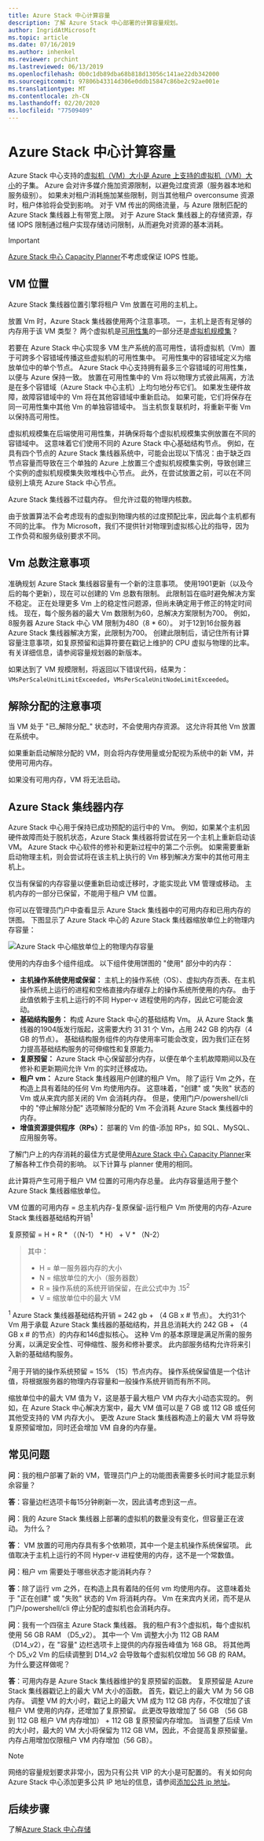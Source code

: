 ```yaml
---
title: Azure Stack 中心计算容量
description: 了解 Azure Stack 中心部署的计算容量规划。
author: IngridAtMicrosoft
ms.topic: article
ms.date: 07/16/2019
ms.author: inhenkel
ms.reviewer: prchint
ms.lastreviewed: 06/13/2019
ms.openlocfilehash: 0b0c1db89dba68b818d13056c141ae22db342000
ms.sourcegitcommit: 97806b43314d306e0ddb15847c86be2c92ae001e
ms.translationtype: MT
ms.contentlocale: zh-CN
ms.lasthandoff: 02/20/2020
ms.locfileid: "77509409"
---
```

# <a name="azure-stack-hub-compute-capacity"></a>Azure Stack 中心计算容量

Azure Stack 中心支持的[虚拟机（VM）大小是 Azure 上支持的虚拟机（VM）大小](https://docs.microsoft.com/azure-stack/user/azure-stack-vm-sizes)的子集。 Azure 会对许多媒介施加资源限制，以避免过度资源（服务器本地和服务级别）。 如果未对租户消耗施加某些限制，则当其他租户 overconsume 资源时，租户体验将会受到影响。 对于 VM 传出的网络流量，与 Azure 限制匹配的 Azure Stack 集线器上有带宽上限。 对于 Azure Stack 集线器上的存储资源，存储 IOPS 限制通过租户实现存储访问限制，从而避免对资源的基本消耗。

>[!IMPORTANT]
>[Azure Stack 中心 Capacity Planner](https://aka.ms/azstackcapacityplanner)不考虑或保证 IOPS 性能。

## <a name="vm-placement"></a>VM 位置

Azure Stack 集线器位置引擎将租户 Vm 放置在可用的主机上。

放置 Vm 时，Azure Stack 集线器使用两个注意事项。 一，主机上是否有足够的内存用于该 VM 类型？ 两个虚拟机是[可用性集](https://docs.microsoft.com/azure/virtual-machines/windows/manage-availability)的一部分还是[虚拟机规模集](https://docs.microsoft.com/azure/virtual-machine-scale-sets/overview)？

若要在 Azure Stack 中心实现多 VM 生产系统的高可用性，请将虚拟机（Vm）置于可跨多个容错域传播这些虚拟机的可用性集中。 可用性集中的容错域定义为缩放单位中的单个节点。 Azure Stack 中心支持拥有最多三个容错域的可用性集，以便与 Azure 保持一致。 放置在可用性集中的 Vm 将以物理方式彼此隔离，方法是在多个容错域（Azure Stack 中心主机）上均匀地分布它们。 如果发生硬件故障，故障容错域中的 Vm 将在其他容错域中重新启动。 如果可能，它们将保存在同一可用性集中其他 Vm 的单独容错域中。 当主机恢复联机时，将重新平衡 Vm 以保持高可用性。  

虚拟机规模集在后端使用可用性集，并确保将每个虚拟机规模集实例放置在不同的容错域中。 这意味着它们使用不同的 Azure Stack 中心基础结构节点。 例如，在具有四个节点的 Azure Stack 集线器系统中，可能会出现以下情况：由于缺乏四节点容量而导致在三个单独的 Azure 上放置三个虚拟机规模集实例，导致创建三个实例的虚拟机规模集失败堆栈中心节点。 此外，在尝试放置之前，可以在不同级别上填充 Azure Stack 中心节点。

Azure Stack 集线器不过载内存。 但允许过载的物理内核数。

由于放置算法不会考虑现有的虚拟到物理内核的过度预配比率，因此每个主机都有不同的比率。 作为 Microsoft，我们不提供针对物理到虚拟核心比的指导，因为工作负荷和服务级别要求不同。

## <a name="consideration-for-total-number-of-vms"></a>Vm 总数注意事项

准确规划 Azure Stack 集线器容量有一个新的注意事项。 使用1901更新（以及今后的每个更新），现在可以创建的 Vm 总数有限制。 此限制旨在临时避免解决方案不稳定。 正在处理更多 Vm 上的稳定性问题源，但尚未确定用于修正的特定时间线。 现在，每个服务器的最大 Vm 数限制为60，总解决方案限制为700。 例如，8服务器 Azure Stack 中心 VM 限制为480（8 * 60）。 对于12到16台服务器 Azure Stack 集线器解决方案，此限制为700。 创建此限制后，请记住所有计算容量注意事项，如复原预留和运算符要在戳记上维护的 CPU 虚拟与物理的比率。 有关详细信息，请参阅容量规划器的新版本。

如果达到了 VM 规模限制，将返回以下错误代码，结果为： `VMsPerScaleUnitLimitExceeded`，`VMsPerScaleUnitNodeLimitExceeded`。

## <a name="considerations-for-deallocation"></a>解除分配的注意事项

当 VM 处于 "已_解除分配_" 状态时，不会使用内存资源。 这允许将其他 Vm 放置在系统中。

如果重新启动解除分配的 VM，则会将内存使用量或分配视为系统中的新 VM，并使用可用内存。

如果没有可用内存，VM 将无法启动。

## <a name="azure-stack-hub-memory"></a>Azure Stack 集线器内存

Azure Stack 中心用于保持已成功预配的运行中的 Vm。 例如，如果某个主机因硬件故障而处于脱机状态，Azure Stack 集线器将尝试在另一个主机上重新启动该 VM。 Azure Stack 中心软件的修补和更新过程中的第二个示例。 如果需要重新启动物理主机，则会尝试将在该主机上执行的 Vm 移到解决方案中的其他可用主机上。

仅当有保留的内存容量以便重新启动或迁移时，才能实现此 VM 管理或移动。 主机内存的一部分已保留，不能用于租户 VM 位置。

你可以在管理员门户中查看显示 Azure Stack 集线器中的可用内存和已用内存的饼图。 下图显示了 Azure Stack 中心的 Azure Stack 集线器缩放单位上的物理内存容量：

![Azure Stack 中心缩放单位上的物理内存容量](media/azure-stack-capacity-planning/physical-memory-capacity.png)

使用的内存由多个组件组成。 以下组件使用饼图的 "使用" 部分中的内存：  

- **主机操作系统使用或保留：** 主机上的操作系统（OS）、虚拟内存页表、在主机操作系统上运行的进程和空格直接内存缓存上的操作系统所使用的内存。 由于此值依赖于主机上运行的不同 Hyper-v 进程使用的内存，因此它可能会波动。
- **基础结构服务：** 构成 Azure Stack 中心的基础结构 Vm。 从 Azure Stack 集线器的1904版发行版起，这需要大约 31 31 个 Vm，占用 242 GB 的内存（4 GB 的节点）。 基础结构服务组件的内存使用率可能会改变，因为我们正在努力提高基础结构服务的可伸缩性和复原能力。
- **复原预留：** Azure Stack 中心保留部分内存，以便在单个主机故障期间以及在修补和更新期间允许 Vm 的实时迁移成功。
- **租户 vm：** Azure Stack 集线器用户创建的租户 Vm。 除了运行 Vm 之外，在构造上具有着陆的任何 Vm 均使用内存。 这意味着，"创建" 或 "失败" 状态的 Vm 或从来宾内部关闭的 Vm 会消耗内存。 但是，使用门户/powershell/cli 中的 "停止解除分配" 选项解除分配的 Vm 不会消耗 Azure Stack 集线器中的内存。
- **增值资源提供程序（RPs）：** 部署的 Vm 的值-添加 RPs，如 SQL、MySQL、应用服务等。

了解门户上的内存消耗的最佳方式是使用[Azure Stack 中心 Capacity Planner](https://aka.ms/azstackcapacityplanner)来了解各种工作负荷的影响。 以下计算与 planner 使用的相同。

此计算将产生可用于租户 VM 位置的可用内存总量。 此内存容量适用于整个 Azure Stack 集线器缩放单位。

VM 位置的可用内存 = 总主机内存-复原保留-运行租户 Vm 所使用的内存-Azure Stack 集线器基础结构开销<sup>1</sup>

复原预留 = H + R * （（N-1） * H） + V * （N-2）

> 其中：
> - H = 单一服务器内存的大小
> - N = 缩放单位的大小（服务器数）
> - R = 操作系统的系统开销保留，在此公式中为 .15<sup>2</sup>
> - V = 缩放单位中的最大 VM

<sup>1</sup> Azure Stack 集线器基础结构开销 = 242 gb + （4 GB x # 节点）。 大约31个 Vm 用于承载 Azure Stack 集线器的基础结构，并且总消耗大约 242 GB + （4 GB x # 的节点）的内存和146虚拟核心。 这种 Vm 的基本原理是满足所需的服务分离，以满足安全性、可伸缩性、服务和修补要求。 此内部服务结构允许将来引入新的基础结构服务。

<sup>2</sup>用于开销的操作系统预留 = 15% （15）节点内存。 操作系统保留值是一个估计值，将根据服务器的物理内存容量和一般操作系统开销而有所不同。

缩放单位中的最大 VM 值为 V，这是基于最大租户 VM 内存大小动态实现的。 例如，在 Azure Stack 中心解决方案中，最大 VM 值可以是 7 GB 或 112 GB 或任何其他受支持的 VM 内存大小。 更改 Azure Stack 集线器构造上的最大 VM 将导致复原预留增加，同时还会增加 VM 自身的内存量。

## <a name="frequently-asked-questions"></a>常见问题

**问**：我的租户部署了新的 VM，管理员门户上的功能图表需要多长时间才能显示剩余容量？

**答**：容量边栏选项卡每15分钟刷新一次，因此请考虑到这一点。

**问**：我的 Azure Stack 集线器上部署的虚拟机的数量没有变化，但容量正在波动。 为什么？

**答**： VM 放置的可用内存具有多个依赖项，其中一个是主机操作系统保留项。 此值取决于主机上运行的不同 Hyper-v 进程使用的内存，这不是一个常数值。

**问**：租户 vm 需要处于哪些状态才能消耗内存？

**答**：除了运行 vm 之外，在构造上具有着陆的任何 vm 均使用内存。 这意味着处于 "正在创建" 或 "失败" 状态的 Vm 将消耗内存。 Vm 在来宾内关闭，而不是从门户/powershell/cli 停止分配的虚拟机也会消耗内存。

**问**：我有一个四宿主 Azure Stack 集线器。 我的租户有3个虚拟机，每个虚拟机使用 56 GB RAM （D5_v2）。 其中一个 Vm 调整大小为 112 GB RAM （D14_v2），在 "容量" 边栏选项卡上提供的内存报告峰值为 168 GB。 将其他两个 D5_v2 Vm 的后续调整到 D14_v2 会导致每个虚拟机仅增加 56 GB 的 RAM。 为什么要这样做呢？

**答**：可用内存是 Azure Stack 集线器维护的复原预留的函数。 复原预留是 Azure Stack 集线器戳记上的最大 VM 大小的函数。 首先，戳记上的最大 VM 为 56 GB 内存。 调整 VM 的大小时，戳记上的最大 VM 成为 112 GB 内存，不仅增加了该租户 VM 使用的内存，还增加了复原预留。 此更改导致增加了 56 GB （56 GB 到 112 GB 租户 VM 内存增加） + 112 GB 复原预留内存增加。 当调整了后续 Vm 的大小时，最大的 VM 大小将保留为 112 GB VM，因此，不会提高复原预留量。 内存占用增加仅限租户 VM 内存增加（56 GB）。

> [!NOTE]
> 网络的容量规划要求非常小，因为只有公共 VIP 的大小是可配置的。 有关如何向 Azure Stack 中心添加更多公共 IP 地址的信息，请参阅[添加公共 ip 地址](azure-stack-add-ips.md)。

## <a name="next-steps"></a>后续步骤
了解[Azure Stack 中心存储](azure-stack-capacity-planning-storage.md)
